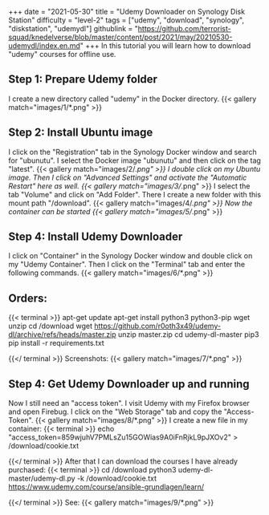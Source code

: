 +++
date = "2021-05-30"
title = "Udemy Downloader on Synology Disk Station"
difficulty = "level-2"
tags = ["udemy", "download", "synology", "diskstation", "udemydl"]
githublink = "https://github.com/terrorist-squad/knedelverse/blob/master/content/post/2021/may/20210530-udemydl/index.en.md"
+++
In this tutorial you will learn how to download "udemy" courses for offline use.
## Step 1: Prepare Udemy folder
I create a new directory called "udemy" in the Docker directory.
{{< gallery match="images/1/*.png" >}}

## Step 2: Install Ubuntu image
I click on the "Registration" tab in the Synology Docker window and search for "ubunutu". I select the Docker image "ubunutu" and then click on the tag "latest".
{{< gallery match="images/2/*.png" >}}
I double click on my Ubuntu image. Then I click on "Advanced Settings" and activate the "Automatic Restart" here as well.
{{< gallery match="images/3/*.png" >}}
I select the tab "Volume" and click on "Add Folder". There I create a new folder with this mount path "/download".
{{< gallery match="images/4/*.png" >}}
Now the container can be started
{{< gallery match="images/5/*.png" >}}

## Step 4: Install Udemy Downloader
I click on "Container" in the Synology Docker window and double click on my "Udemy Container". Then I click on the "Terminal" tab and enter the following commands.
{{< gallery match="images/6/*.png" >}}

##  Orders:

{{< terminal >}}
apt-get update
apt-get install python3 python3-pip wget unzip
cd /download
wget https://github.com/r0oth3x49/udemy-dl/archive/refs/heads/master.zip
unzip master.zip
cd udemy-dl-master
pip3 pip install -r requirements.txt

{{</ terminal >}}
Screenshots:
{{< gallery match="images/7/*.png" >}}

## Step 4: Get Udemy Downloader up and running
Now I still need an "access token". I visit Udemy with my Firefox browser and open Firebug. I click on the "Web Storage" tab and copy the "Access-Token".
{{< gallery match="images/8/*.png" >}}
I create a new file in my container:
{{< terminal >}}
echo "access_token=859wjuhV7PMLsZu15GOWias9A0iFnRjkL9pJXOv2" > /download/cookie.txt

{{</ terminal >}}
After that I can download the courses I have already purchased:
{{< terminal >}}
cd /download
python3 udemy-dl-master/udemy-dl.py -k /download/cookie.txt https://www.udemy.com/course/ansible-grundlagen/learn/

{{</ terminal >}}
See:
{{< gallery match="images/9/*.png" >}}
